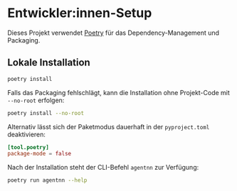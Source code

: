# Entwickler:innen-Setup

Dieses Projekt verwendet [Poetry](https://python-poetry.org/) für das Dependency-Management und Packaging.

## Lokale Installation

```bash
poetry install
```

Falls das Packaging fehlschlägt, kann die Installation ohne Projekt-Code mit `--no-root` erfolgen:

```bash
poetry install --no-root
```

Alternativ lässt sich der Paketmodus dauerhaft in der `pyproject.toml` deaktivieren:

```toml
[tool.poetry]
package-mode = false
```

Nach der Installation steht der CLI-Befehl `agentnn` zur Verfügung:

```bash
poetry run agentnn --help
```
